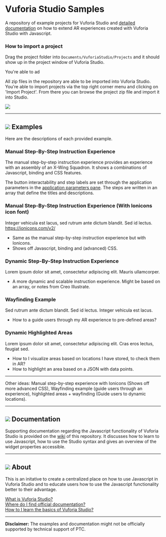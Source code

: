 # Vuforia Studio Samples

A repository of example projects for Vuforia Studio and [detailed documentation](https://github.com/patrickscheper/vuforiastudio/wiki) on how to extend AR experiences created with Vuforia Studio with Javascript.

### How to import a project

Drag the project folder into `Documents/VuforiaStudio/Projects` and it should show up in the project window of Vuforia Studio.

You're able to ad

All zip files in the repository are able to be imported into Vuforia Studio. You're able to import projects via the top right corner menu and clicking on 'Import Project'. From there you can browse the project zip file and import it into Studio.

![](https://i.gyazo.com/dd7bc15c94f593a3c0a0636481983dcc.gif)

---
## ![](https://placehold.it/16/5BB73B/ffffff?text=+) Examples

Here are the descriptions of each provided example.

###  Manual Step-By-Step Instruction Experience
The manual step-by-step instruction experience provides an experience with an assembly of an X-Wing Squadron. It shows a combinations of Javascript, binding and CSS features.

The button interactability and step labels are set through the application parameters in the [application parameters pane](http://support.ptc.com/help/vuforia/studio/en/index.html#page/Studio_Help_Center/AppAndDevicePropPanel.html). The steps are written in an array that define the titles and descriptions. 

### Manual Step-By-Step Instruction Experience (With Ionicons icon font)
Integer vehicula est lacus, sed rutrum ante dictum blandit. Sed id lectus. 
https://ionicons.com/v2/

- Same as the manual step-by-step instruction experience but with Ionicons.
- Shows off Javascript, binding and (advanced) CSS.

### Dynamic Step-By-Step Instruction Experience
Lorem ipsum dolor sit amet, consectetur adipiscing elit. Mauris ullamcorper. 

- A more dynamic and scalable instruction experience. Might be based on an array, or notes from Creo Illustrate.

### Wayfinding Example
Sed rutrum ante dictum blandit. Sed id lectus. Integer vehicula est lacus.

- How to a guide users through my AR experience to pre-defined areas?

### Dynamic Highlighted Areas
Lorem ipsum dolor sit amet, consectetur adipiscing elit. Cras eros lectus, feugiat sed. 

- How to I visualize areas based on locations I have stored, to check them in AR?
- How to highlight an area based on a JSON with data points.

---

Other ideas: Manual step-by-step experience with Ionicons (Shows off more advanced CSS), Wayfinding example (guide users through an experience), highlighted areas + wayfinding (Guide users to dynamic locations).

---

## ![](https://placehold.it/16/F1B434/ffffff?text=+) Documentation

Supporting documentation regarding the Javascript functionality of Vuforia Studio is provided on the [wiki](https://github.com/patrickscheper/vuforiastudio/wiki) of this repository. It discusses how to learn to use Javascript, how to use the Studio syntax and gives an overview of the widget properties accessible.

---

## ![](https://placehold.it/16/236192/ffffff?text=+) About

This is an initative to create a centralized place on how to use Javascript in Vuforia Studio and to educate users how to use the Javascript functionality better to their advantage.

[What is Vuforia Studio?](https://www.ptc.com/en/products/augmented-reality/vuforia-studio) <br/>
[Where do I find official documentation?](https://support.ptc.com/help/vuforia/studio/en/#page/Studio_Help_Center%2FWelcome.html%23) <br/>
[How to I learn the basics of Vuforia Studio?](https://support.ptc.com/help/vuforia/studio/en/#page/Studio_Help_Center%2FTutorialWelcome.html%23)

---

**Disclaimer:** The examples and documentation might not be officially supported by technical support of PTC.


